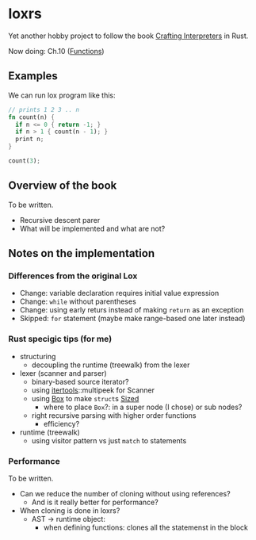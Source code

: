 # loxrs

Yet another hobby project to follow the book [Crafting Interpreters](http://www.craftinginterpreters.com/) in Rust.

Now doing: Ch.10 ([Functions](https://craftinginterpreters.com/functions.html))

## Examples

We can run lox program like this:

```rust
// prints 1 2 3 .. n
fn count(n) {
  if n <= 0 { return -1; }
  if n > 1 { count(n - 1); }
  print n;
}

count(3);
```

## Overview of the book

To be written.

- Recursive descent parer 
- What will be implemented and what are not? 

## Notes on the implementation

### Differences from the original Lox

- Change: variable declaration requires initial value expression 
- Change: `while` without parentheses 
- Change: using early returs instead of making `return` as an exception 
- Skipped: `for` statement (maybe make range-based one later instead) 

### Rust specigic tips (for me)

- structuring 
    - decoupling the runtime (treewalk) from the lexer 
- lexer (scanner and parser) 
    - binary-based source iterator? 
    - using [itertools](https://docs.rs/itertools/0.8.0/itertools/)::multipeek for Scanner 
    - using [Box](https://doc.rust-lang.org/std/boxed/struct.Box.html) to make `struct`s [Sized](https://doc.rust-lang.org/std/marker/trait.Sized.html) 
        - where to place `Box`?: in a super node (I chose) or sub nodes? 
    - right recursive parsing with higher order functions 
        - efficiency? 
- runtime (treewalk) 
    - using visitor pattern vs just `match` to statements 

### Performance

To be written.

- Can we reduce the number of cloning without using references? 
    - And is it really better for performance? 
- When cloning is done in loxrs? 
    - AST -> runtime object: 
        - when defining functions: clones all the statemenst in the block 
